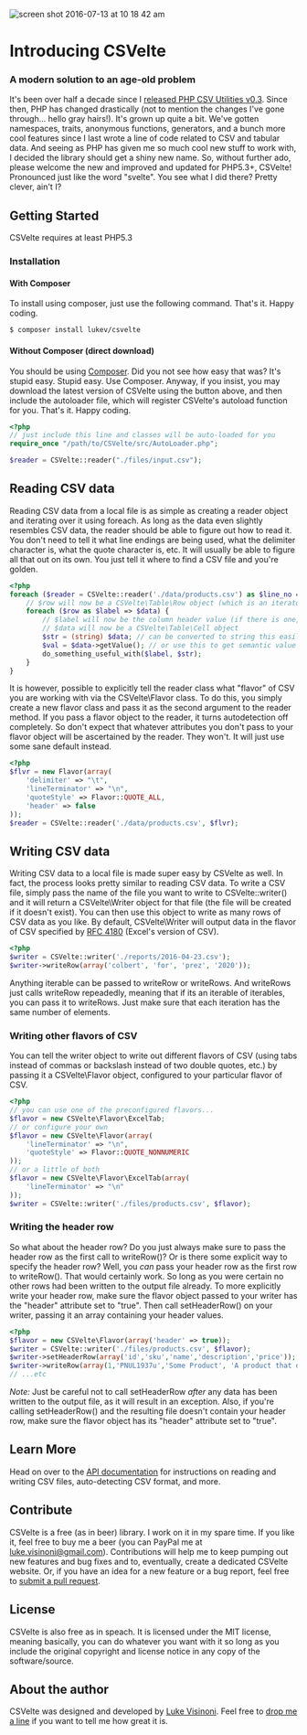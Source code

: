 ![screen shot 2016-07-13 at 10 18 42 am](https://cloud.githubusercontent.com/assets/17840996/16812744/5b92f468-48e3-11e6-9d2a-5c735b1596c6.png)

# Introducing CSVelte
### A modern solution to an age-old problem

It's been over half a decade since I [released PHP CSV Utilities v0.3](http://www.devnetwork.net/viewtopic.php?f=50&t=115633). Since then, PHP has changed drastically (not to mention the changes I've gone through... hello gray hairs!). It's grown up quite a bit. We've gotten namespaces, traits, anonymous functions, generators, and a bunch more cool features since I last wrote a line of code related to CSV and tabular data. And seeing as PHP has given me so much cool new stuff to work with, I decided the library should get a shiny new name. So, without further ado, please welcome the new and improved and updated for PHP5.3+, CSVelte! Pronounced just like the word "svelte". You see what I did there? Pretty clever, ain't I?

## Getting Started

CSVelte requires at least PHP5.3

### Installation

#### With Composer 

To install using composer, just use the following command. That's it. Happy coding.

```bash
$ composer install lukev/csvelte
```

#### Without Composer (direct download)

You should be using [Composer](https://getcomposer.org/). Did you not see how easy that was? It's stupid easy. Stupid easy. Use Composer. Anyway, if you insist, you may download the latest version of CSVelte using the button above, and then include the autoloader file, which will register CSVelte's autoload function for you. That's it. Happy coding.

```php
<?php
// just include this line and classes will be auto-loaded for you
require_once "/path/to/CSVelte/src/AutoLoader.php";

$reader = CSVelte::reader("./files/input.csv");
```

## Reading CSV data

Reading CSV data from a local file is as simple as creating a reader object and iterating over it using foreach. As long as the data even slightly resembles CSV data, the reader should be able to figure out how to read it. You don't need to tell it what line endings are being used, what the delimiter character is, what the quote character is, etc. It will usually be able to figure all that out on its own. You just tell it where to find a CSV file and you're golden.

```php
<?php
foreach ($reader = CSVelte::reader('./data/products.csv') as $line_no => $row) {
    // $row will now be a CSVelte\Table\Row object (which is an iterator)
    foreach ($row as $label => $data) {
        // $label will now be the column header value (if there is one, otherwise it will be a numeric index)
        // $data will now be a CSVelte\Table\Cell object
        $str = (string) $data; // can be converted to string this easily
        $val = $data->getValue(); // or use this to get semantic value
        do_something_useful_with($label, $str);
    }
}
```

It is however, possible to explicitly tell the reader class what "flavor" of CSV you are working with via the CSVelte\Flavor class. To do this, you simply create a new flavor class and pass it as the second argument to the reader method. If you pass a flavor object to the reader, it turns autodetection off completely. So don't expect that whatever attributes you don't pass to your flavor object will be ascertained by the reader. They won't. It will just use some sane default instead.

```php
<?php
$flvr = new Flavor(array(
    'delimiter' => "\t",
    'lineTerminator' => "\n",
    'quoteStyle' => Flavor::QUOTE_ALL,
    'header' => false
));
$reader = CSVelte::reader('./data/products.csv', $flvr);
```

## Writing CSV data

Writing CSV data to a local file is made super easy by CSVelte as well. In fact, the process looks pretty similar to reading CSV data. To write a CSV file, simply pass the name of the file you want to write to CSVelte::writer() and it will return a CSVelte\Writer object for that file (the file will be created if it doesn't exist). You can then use this object to write as many rows of CSV data as you like. By default, CSVelte\Writer will output data in the flavor of CSV specified by <a href="https://tools.ietf.org/html/rfc4180">RFC 4180</a> (Excel's version of CSV). 

```php
<?php
$writer = CSVelte::writer('./reports/2016-04-23.csv');
$writer->writeRow(array('colbert', 'for', 'prez', '2020'));
```

Anything iterable can be passed to writeRow or writeRows. And writeRows just calls writeRow repeadedly, meaning that if its an iterable of iterables, you can pass it to writeRows. Just make sure that each iteration has the same number of elements. 

### Writing other flavors of CSV

You can tell the writer object to write out different flavors of CSV (using tabs instead of commas or backslash instead of two double quotes, etc.) by passing it a CSVelte\Flavor object, configured to your particular flavor of CSV. 

```php
<?php
// you can use one of the preconfigured flavors...
$flavor = new CSVelte\Flavor\ExcelTab;
// or configure your own
$flavor = new CSVelte\Flavor(array(
    'lineTerminator' => "\n",
    'quoteStyle' => Flavor::QUOTE_NONNUMERIC
));
// or a little of both
$flavor = new CSVelte\Flavor\ExcelTab(array(
    'lineTerminator' => "\n"
));
$writer = CSVelte::writer('./files/products.csv', $flavor);
```

### Writing the header row

So what about the header row? Do you just always make sure to pass the header row as the first call to writeRow()? Or is there some explicit way to specify the header row? Well, you _can_ pass your header row as the first row to writeRow(). That would certainly work. So long as you were certain no other rows had been written to the output file already. To more explicitly write your header row, make sure the flavor object passed to your writer has the "header" attribute set to "true". Then call setHeaderRow() on your writer, passing it an array containing your header values.

```php
<?php
$flavor = new CSVelte\Flavor(array('header' => true));
$writer = CSVelte::writer('./files/products.csv', $flavor);
$writer->setHeaderRow(array('id','sku','name','description','price'));
$writer->writeRow(array(1,'PNUL1937u','Some Product', 'A product that does stuff', '$19.99'));
// ...etc
```

*Note:* Just be careful not to call setHeaderRow _after_ any data has been written to the output file, as it will result in an exception. Also, if you're calling setHeaderRow() and the resulting file doesn't contain your header row, make sure the flavor object has its "header" attribute set to "true". 

## Learn More

Head on over to the [API documentation](https://deni-zen.github.io/csvelte/documentation.html) for instructions on reading and writing CSV files, auto-detecting CSV format, and more.

## Contribute

CSVelte is a free (as in beer) library. I work on it in my spare time. If you like it, feel free to buy me a beer (you can PayPal me at luke.visinoni@gmail.com). Contributions will help me to keep pumping out new features and bug fixes and to, eventually, create a dedicated CSVelte website. Or, if you have an idea for a new feature or a bug report, feel free to [submit a pull request](https://github.com/deni-zen/csvelte/pulls).

## License

CSVelte is also free as in speach. It is licensed under the MIT license, meaning basically, you can do whatever you want with it so long as you include the original copyright and license notice in any copy of the software/source.

## About the author

CSVelte was designed and developed by [Luke Visinoni](https://github.com/deni-zen). Feel free to [drop me a line](mailto:luke.visinoni@gmail.com) if you want to tell me how great it is.

